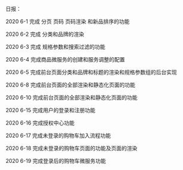 日报：

2020 6-1
完成 分页 页码 页码渲染 和新品排序的功能

2020 6-2
完成  分类和品牌的渲染

2020 6-3
完成  规格参数和搜索过滤的功能

2020 6-4
完成商品微服务的创建和服务调整的配置

2020 6-5
完成前台页面分类和品牌和标题的渲染和规格参数组的后台实现

2020 6-8
完成前台页面的全部渲染和静态化页面的功能

2020 6-10
完成前台页面的全部渲染和静态化页面的功能

2020 6-15
完成用户的登录和注册功能

2020 6-16
完成授权中心功能

2020 6-17
完成未登录的购物车加入流程功能 

2020 6-18
完成未登录的购物车页面的功能及页面的渲染

2020 6-19
完成登录后的购物车微服务功能